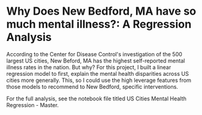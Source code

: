 # Why Does New Bedford, MA have so much mental illness?: A Regression Analysis

According to the Center for Disease Control's investigation of the 500 largest US cities, New Beford, MA has the highest self-reported mental illness rates in the nation. But why? For this project, I built a linear regression model to first, explain the mental health disparities across US cities more generally. This, so I could use the high leverage features from those models to recommend to New Bedford, specific interventions.

For the full analysis, see the notebook file titled US Cities Mental Health Regression - Master.
 